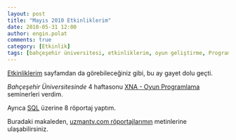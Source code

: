 ```yaml
---
layout: post
title: "Mayıs 2010 Etkinliklerim"
date: 2010-05-31 12:00
author: engin.polat
comments: true
category: [Etkinlik]
tags: [bahçeşehir üniversitesi, etkinliklerim, oyun geliştirme, Programlama, röportaj, seminer, uzmantv, XNA]
---
```

[Etkinliklerim](http://www.enginpolat.com/etkinliklerim/) sayfamdan da görebileceğiniz gibi, bu ay gayet dolu geçti.

*Bahçeşehir Üniversitesinde* 4 haftasonu [XNA - Oyun Programlama](http://www.enginpolat.com/kategori/xna) seminerleri verdim.

Ayrıca [SQL](http://www.enginpolat.com/kategori/sql/) üzerine 8 röportaj yaptım.

Buradaki makaleden, [uzmantv.com röportajlarımın](http://www.enginpolat.com/uzman-tv-roportajlarim-1-sql-server/) metinlerine ulaşabilirsiniz.

